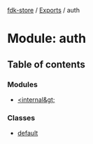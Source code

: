 [fdk-store](../README.md) / [Exports](../modules.md) / auth

# Module: auth

## Table of contents

### Modules

- [&lt;internal\&gt;](auth._internal_.md)

### Classes

- [default](../classes/auth.default.md)
